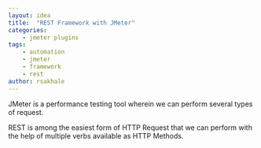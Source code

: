 ```yaml
---
layout: idea
title:  "REST Framework with JMeter"
categories: 
    - jmeter plugins
tags: 
    - automation
    - jmeter
    - framework
    - rest
author: rsakhale
---
```


JMeter is a performance testing tool wherein we can perform several types of request.
<!--more-->
REST is among the easiest form of HTTP Request that we can perform with the help of multiple verbs available as HTTP Methods.